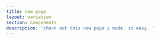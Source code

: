 ```yaml
---
title: new page
layout: variation
section: components
description: 'check out this new page i made. so easy. '
---
```


